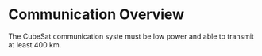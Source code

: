 # Communication Overview

The CubeSat communication syste must be low power and able to transmit at least 400 km.